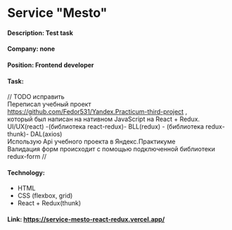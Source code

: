 # Service "Mesto"
#### Description: Test task
#### Company:  none
#### Position: Frontend developer 
#### Task: 
// TODO исправить <br/>
Переписал учебный проект  https://github.com/Fedor531/Yandex.Practicum-third-project , <br/> 
который был написан на нативном JavaScript на  React + Redux.<br/> 
UI/UX(react) -(библиотека react-redux)- BLL(redux) - (библиотека redux-thunk)- DAL(axios) <br/>
Использую Api учебного проекта в Яндекс.Практикуме<br/>
Валидация форм происходит с помощью подключенной библиотеки redux-form
//
#### Technology:
* HTML 
* CSS (flexbox, grid) <br/>
* React + Redux(thunk)
#### Link: https://service-mesto-react-redux.vercel.app/
